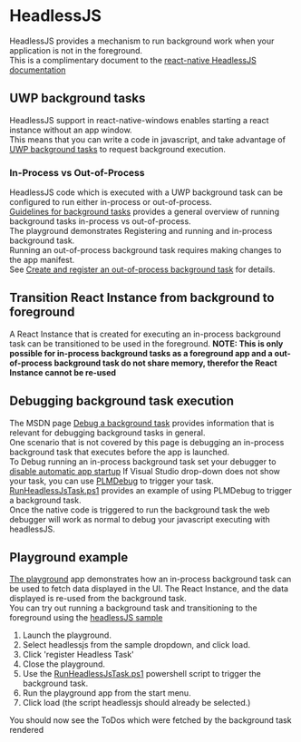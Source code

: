 # HeadlessJS
HeadlessJS provides a mechanism to run background work when your application is not in the foreground.  
This is a complimentary document to the [react-native HeadlessJS documentation](https://facebook.github.io/react-native/docs/0.60/headless-js-android)

## UWP background tasks 
HeadlessJS support in react-native-windows enables starting a react instance without an app window.  
This means that you can write a code in javascript, and take advantage of [UWP background tasks](https://docs.microsoft.com/en-us/windows/uwp/launch-resume/support-your-app-with-background-tasks) to request background execution.

### In-Process vs Out-of-Process
HeadlessJS code which is executed with a UWP background task can be configured to run either in-process or out-of-process.  
[Guidelines for background tasks](https://docs.microsoft.com/en-us/windows/uwp/launch-resume/guidelines-for-background-tasks) provides a general overview of running background tasks in-process vs out-of-process.  
The playground demonstrates Registering and running and in-process background task.  
Running an out-of-process background task requires making changes to the app manifest.  
See [Create and register an out-of-process background task](https://docs.microsoft.com/en-us/windows/uwp/launch-resume/create-and-register-a-background-task) for details.

## Transition React Instance from background to foreground
A React Instance that is created for executing an in-process background task can be transitioned to be used in the foreground. **NOTE: This is only possible for in-process background tasks as a foreground app and a out-of-process background task do not share memory, therefor the React Instance cannot be re-used**

## Debugging background task execution
The MSDN page [Debug a background task](https://docs.microsoft.com/en-us/windows/uwp/launch-resume/debug-a-background-task) provides information that is relevant for debugging background tasks in general.  
One scenario that is not covered by this page is debugging an in-process background task that executes before the app is launched.  
To Debug running an in-process background task set your debugger to [disable automatic app startup](https://docs.microsoft.com/en-us/visualstudio/debugger/start-a-debugging-session-for-a-store-app-in-visual-studio-vb-csharp-cpp-and-xaml?view=vs-2019#BKMK_Start_debugging__F5__but_delay_the_app_start)
If Visual Studio drop-down does not show your task, you can use [PLMDebug](https://docs.microsoft.com/en-us/windows-hardware/drivers/debugger/plmdebug) to trigger your task. [RunHeadlessJsTask.ps1](..\playground\playground\RunHeadlessJsTask.ps1) provides an example of using PLMDebug to trigger a background task.  
Once the native code is triggered to run the background task the web debugger will work as normal to debug your javascript executing with headlessJS.

## Playground example
[The playground](..\packages\playground) app demonstrates how an in-process background task can be used to fetch data displayed in the UI. The React Instance, and the data displayed is re-used from the background task.  
You can try out running a background task and transitioning to the foreground using the [headlessJS sample](..\packages\playground\Samples\headlessjs.tsx)

1. Launch the playground.
2. Select headlessjs from the sample dropdown, and click load.
3. Click 'register Headless Task'
4. Close the playground.
5. Use the [RunHeadlessJsTask.ps1](..\playground\playground\RunHeadlessJsTask.ps1) powershell script to trigger the background task.
6. Run the playground app from the start menu.
7. Click load (the script headlessjs should already be selected.)

You should now see the ToDos which were fetched by the background task rendered